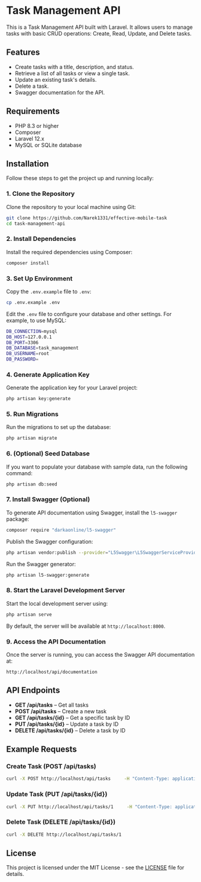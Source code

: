 
# Task Management API

This is a Task Management API built with Laravel. It allows users to manage tasks with basic CRUD operations: Create, Read, Update, and Delete tasks.

## Features

- Create tasks with a title, description, and status.
- Retrieve a list of all tasks or view a single task.
- Update an existing task's details.
- Delete a task.
- Swagger documentation for the API.

## Requirements

- PHP 8.3 or higher
- Composer
- Laravel 12.x
- MySQL or SQLite database

## Installation

Follow these steps to get the project up and running locally:

### 1. Clone the Repository

Clone the repository to your local machine using Git:

```bash
git clone https://github.com/Narek1331/effective-mobile-task
cd task-management-api
```

### 2. Install Dependencies

Install the required dependencies using Composer:

```bash
composer install
```

### 3. Set Up Environment

Copy the `.env.example` file to `.env`:

```bash
cp .env.example .env
```

Edit the `.env` file to configure your database and other settings. For example, to use MySQL:

```bash
DB_CONNECTION=mysql
DB_HOST=127.0.0.1
DB_PORT=3306
DB_DATABASE=task_management
DB_USERNAME=root
DB_PASSWORD=
```

### 4. Generate Application Key

Generate the application key for your Laravel project:

```bash
php artisan key:generate
```

### 5. Run Migrations

Run the migrations to set up the database:

```bash
php artisan migrate
```

### 6. (Optional) Seed Database

If you want to populate your database with sample data, run the following command:

```bash
php artisan db:seed
```

### 7. Install Swagger (Optional)

To generate API documentation using Swagger, install the `l5-swagger` package:

```bash
composer require "darkaonline/l5-swagger"
```

Publish the Swagger configuration:

```bash
php artisan vendor:publish --provider="L5Swagger\L5SwaggerServiceProvider"
```

Run the Swagger generator:

```bash
php artisan l5-swagger:generate
```

### 8. Start the Laravel Development Server

Start the local development server using:

```bash
php artisan serve
```

By default, the server will be available at `http://localhost:8000`.

### 9. Access the API Documentation

Once the server is running, you can access the Swagger API documentation at:

```
http://localhost/api/documentation
```

## API Endpoints

- **GET /api/tasks** – Get all tasks
- **POST /api/tasks** – Create a new task
- **GET /api/tasks/{id}** – Get a specific task by ID
- **PUT /api/tasks/{id}** – Update a task by ID
- **DELETE /api/tasks/{id}** – Delete a task by ID

## Example Requests

### Create Task (POST /api/tasks)

```bash
curl -X POST http://localhost/api/tasks     -H "Content-Type: application/json"     -d '{"title": "New Task", "description": "Description of the task", "status": false}'
```

### Update Task (PUT /api/tasks/{id})

```bash
curl -X PUT http://localhost/api/tasks/1     -H "Content-Type: application/json"     -d '{"title": "Updated Task", "description": "Updated description", "status": true}'
```

### Delete Task (DELETE /api/tasks/{id})

```bash
curl -X DELETE http://localhost/api/tasks/1
```

## License

This project is licensed under the MIT License - see the [LICENSE](LICENSE) file for details.
